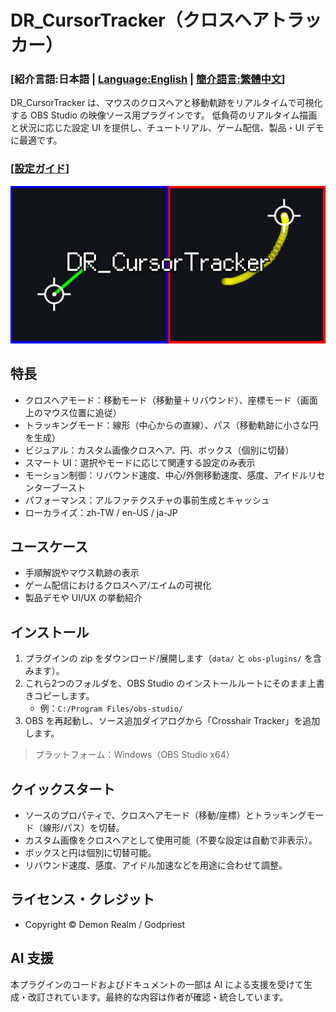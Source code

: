 # DR_CursorTracker（クロスヘアトラッカー）

### [**紹介言語:日本語 | [Language:English](README_EN.md) | [簡介語言:繁體中文](README.md)**]

DR_CursorTracker は、マウスのクロスヘアと移動軌跡をリアルタイムで可視化する OBS Studio の映像ソース用プラグインです。
低負荷のリアルタイム描画と状況に応じた設定 UI を提供し、チュートリアル、ゲーム配信、製品・UI デモに最適です。

### [**[設定ガイド](SETTINGS_GUIDE_JP.md)**]

![プレビュー](/images/show_2.jpg)

## 特長
- クロスヘアモード：移動モード（移動量＋リバウンド）、座標モード（画面上のマウス位置に追従）
- トラッキングモード：線形（中心からの直線）、パス（移動軌跡に小さな円を生成）
- ビジュアル：カスタム画像クロスヘア、円、ボックス（個別に切替）
- スマート UI：選択やモードに応じて関連する設定のみ表示
- モーション制御：リバウンド速度、中心/外側移動速度、感度、アイドルリセンターブースト
- パフォーマンス：アルファテクスチャの事前生成とキャッシュ
- ローカライズ：zh-TW / en-US / ja-JP

## ユースケース
- 手順解説やマウス軌跡の表示
- ゲーム配信におけるクロスヘア/エイムの可視化
- 製品デモや UI/UX の挙動紹介

## インストール
1. プラグインの zip をダウンロード/展開します（`data/` と `obs-plugins/` を含みます）。
2. これら2つのフォルダを、OBS Studio のインストールルートにそのまま上書きコピーします。
   - 例：`C:/Program Files/obs-studio/`
3. OBS を再起動し、ソース追加ダイアログから「Crosshair Tracker」を追加します。

> プラットフォーム：Windows（OBS Studio x64）

## クイックスタート
- ソースのプロパティで、クロスヘアモード（移動/座標）とトラッキングモード（線形/パス）を切替。
- カスタム画像をクロスヘアとして使用可能（不要な設定は自動で非表示）。
- ボックスと円は個別に切替可能。
- リバウンド速度、感度、アイドル加速などを用途に合わせて調整。

## ライセンス・クレジット
- Copyright © Demon Realm / Godpriest

## AI 支援
本プラグインのコードおよびドキュメントの一部は AI による支援を受けて生成・改訂されています。最終的な内容は作者が確認・統合しています。
